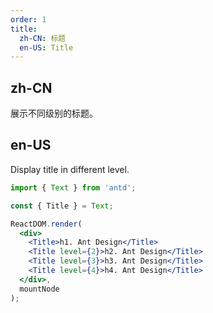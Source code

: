 ```yaml
---
order: 1
title:
  zh-CN: 标题
  en-US: Title
---
```


## zh-CN

展示不同级别的标题。

## en-US

Display title in different level.

```jsx
import { Text } from 'antd';

const { Title } = Text;

ReactDOM.render(
  <div>
    <Title>h1. Ant Design</Title>
    <Title level={2}>h2. Ant Design</Title>
    <Title level={3}>h3. Ant Design</Title>
    <Title level={4}>h4. Ant Design</Title>
  </div>,
  mountNode
);
```
